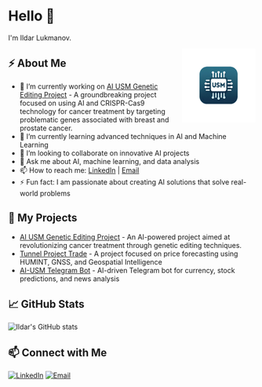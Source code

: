 # Hello 👋

I'm Ildar Lukmanov.

<img align="right" src="https://github.com/Lykman/Lykman/blob/main/AI_USM_AppIcon%20(%D1%84%D0%BE%D0%BD%20%D1%83%D0%B4%D0%B0%D0%BB%D0%B5%D0%BD).png" width="150"/>

## ⚡ About Me

- 🔭 I’m currently working on [AI USM Genetic Editing Project](https://github.com/Lykman/genetic_editing_project) - A groundbreaking project focused on using AI and CRISPR-Cas9 technology for cancer treatment by targeting problematic genes associated with breast and prostate cancer.
- 🌱 I’m currently learning advanced techniques in AI and Machine Learning
- 👯 I’m looking to collaborate on innovative AI projects
- 💬 Ask me about AI, machine learning, and data analysis
- 📫 How to reach me: [LinkedIn](https://linkedin.com/in/ildar-lukmanov) | [Email](mailto:lykmanov@gmail.com)
- ⚡ Fun fact: I am passionate about creating AI solutions that solve real-world problems

## 🚀 My Projects

- [AI USM Genetic Editing Project](https://github.com/Lykman/genetic_editing_project) - An AI-powered project aimed at revolutionizing cancer treatment through genetic editing techniques.
- [Tunnel Project Trade](https://github.com/Lykman/tunnel-project-trade) - A project focused on price forecasting using HUMINT, GNSS, and Geospatial Intelligence
- [AI-USM Telegram Bot](https://github.com/Lykman/AI-USM-tg) - AI-driven Telegram bot for currency, stock predictions, and news analysis

## 📈 GitHub Stats

![Ildar's GitHub stats](https://github-readme-stats.vercel.app/api?username=Lykman&show_icons=true&theme=radical)

## 📫 Connect with Me

[![LinkedIn](https://img.shields.io/badge/LinkedIn-0077B5?style=for-the-badge&logo=linkedin&logoColor=white)](https://linkedin.com/in/ildar-lukmanov)
[![Email](https://img.shields.io/badge/Email-D14836?style=for-the-badge&logo=gmail&logoColor=white)](mailto:lykmanov@gmail.com)
